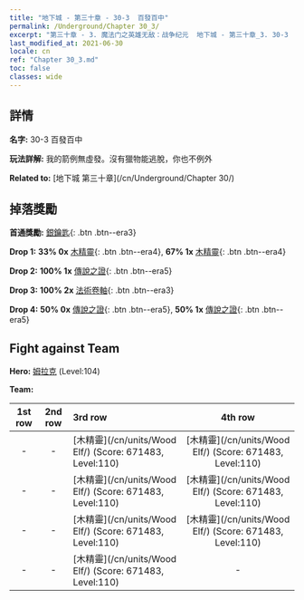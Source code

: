 ```yaml
---
title: "地下城 - 第三十章 - 30-3  百發百中"
permalink: /Underground/Chapter 30_3/
excerpt: "第三十章 - 3. 魔法门之英雄无敌：战争纪元  地下城 - 第三十章_3. 30-3  百發百中"
last_modified_at: 2021-06-30
locale: cn
ref: "Chapter 30_3.md"
toc: false
classes: wide
---
```


## 詳情

 **名字:** 30-3  百發百中

 **玩法詳解:**       我的箭例無虛發。沒有獵物能逃脫，你也不例外

 **Related to:** [地下城 第三十章](/cn/Underground/Chapter 30/)

## 掉落獎勵

 **首通獎勵:** [銀鑰匙](/cn/Items/con_693/){: .btn .btn--era3}

 **Drop 1:** **33% 0x** [木精靈](/cn/Items/unt_201/){: .btn .btn--era4}, **67% 1x** [木精靈](/cn/Items/unt_201/){: .btn .btn--era4}

 **Drop 2:** **100% 1x** [傳說之證](/cn/Items/mat_102/){: .btn .btn--era5}

 **Drop 3:** **100% 2x** [法術卷軸](/cn/Items/con_694/){: .btn .btn--era3}

 **Drop 4:** **50% 0x** [傳說之證](/cn/Items/mat_102/){: .btn .btn--era5}, **50% 1x** [傳說之證](/cn/Items/mat_102/){: .btn .btn--era5}


## Fight against Team
 **Hero:** [姆拉克](/cn/heroes/Mullich/) (Level:104)

 **Team:**


  | 1st row | 2nd row | 3rd row | 4th row |
  |:----:|:----:|:----|:----:|
  | - | - | [木精靈](/cn/units/Wood Elf/) (Score: 671483, Level:110)  | [木精靈](/cn/units/Wood Elf/) (Score: 671483, Level:110)  |
  | - | - | [木精靈](/cn/units/Wood Elf/) (Score: 671483, Level:110)  | [木精靈](/cn/units/Wood Elf/) (Score: 671483, Level:110)  |
  | - | - | [木精靈](/cn/units/Wood Elf/) (Score: 671483, Level:110)  | [木精靈](/cn/units/Wood Elf/) (Score: 671483, Level:110)  |
  | - | - | [木精靈](/cn/units/Wood Elf/) (Score: 671483, Level:110)  | - |


